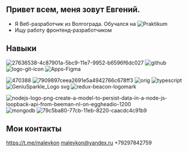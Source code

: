 ## Привет всем, меня зовут Евгений.

- Я Веб-разработчик из Волгограда. Обучался на ![Praktikum](https://github.com/EvgeniiMalashin/EvgeniiMalashin/assets/115618113/14279ed5-8ab3-4b97-b897-964e802950a8)
- Ищу работу фронтенд-разработчиком

## Навыки

![27636538-4c87901a-5bc9-11e7-9952-b6596f6dc027](https://github.com/EvgeniiMalashin/EvgeniiMalashin/assets/115618113/e0102309-d226-4dd0-b082-fedbad020336) ![github](https://github.com/EvgeniiMalashin/EvgeniiMalashin/assets/115618113/928c779d-f3c5-4d8d-b2d1-1a94cd9689a2) ![logo-git-icon](https://github.com/EvgeniiMalashin/EvgeniiMalashin/assets/115618113/03dcbb56-e063-4ac1-92e4-3d3d58100d26) ![Apps-Figma](https://github.com/EvgeniiMalashin/EvgeniiMalashin/assets/115618113/454b3593-03cc-4e8d-82cc-e7529c80f832)

![470388](https://github.com/EvgeniiMalashin/EvgeniiMalashin/assets/115618113/a73126de-2d47-4bc1-b2a1-a314621e6423) ![7909897ceea2691e5a4942766c678ff3](https://github.com/EvgeniiMalashin/EvgeniiMalashin/assets/115618113/f299a4e0-2d56-41d0-b268-6f7e167751c6) ![orig](https://github.com/EvgeniiMalashin/EvgeniiMalashin/assets/115618113/e30aa8a8-7306-49d6-a62a-88c58ae06b89) ![typescript](https://github.com/EvgeniiMalashin/EvgeniiMalashin/assets/115618113/5357f438-18a6-4334-b108-666c689ade7a) ![GeniuSparkle_Logo svg](https://github.com/EvgeniiMalashin/EvgeniiMalashin/assets/115618113/c9adcf15-1420-4210-b9c3-b9fb028b0190) ![redux-beacon-logomark](https://github.com/EvgeniiMalashin/EvgeniiMalashin/assets/115618113/5800f134-bbc2-4d15-9852-be1c2a8d1514)

![nodejs-logo-png-create-a-model-to-persist-data-in-a-node-js-loopback-api-from-beeman-nl-on-eggheadio-1200](https://github.com/EvgeniiMalashin/EvgeniiMalashin/assets/115618113/23bb43f7-35f2-45d3-80d8-eee8e0c9714f) ![mongodb](https://github.com/EvgeniiMalashin/EvgeniiMalashin/assets/115618113/f86d8871-0a43-4de5-980a-2b65a7f4d4a7) ![79c5ba80-77cb-11eb-8220-caacdc4c91b9](https://github.com/EvgeniiMalashin/EvgeniiMalashin/assets/115618113/75fa377a-6db4-4a7c-bda4-3c041da85e7b)

## Мои контакты

https://t.me/malevkon
malevkon@yandex.ru
+79297842759